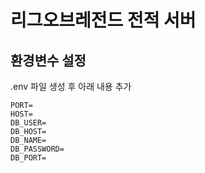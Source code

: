 # 리그오브레전드 전적 서버

## 환경변수 설정

.env 파일 생성 후 아래 내용 추가

```
PORT=
HOST=
DB_USER=
DB_HOST=
DB_NAME=
DB_PASSWORD=
DB_PORT=
```
